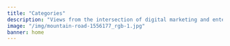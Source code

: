 ```yaml
---
title: "Categories"
description: "Views from the intersection of digital marketing and enterprise technology"
image: "/img/mountain-road-1556177_rgb-1.jpg"
banner: home
---
```

